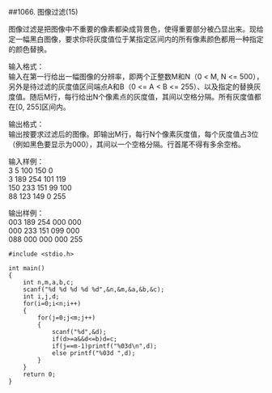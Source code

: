 ##1066. 图像过滤(15)  

图像过滤是把图像中不重要的像素都染成背景色，使得重要部分被凸显出来。现给定一幅黑白图像，要求你将灰度值位于某指定区间内的所有像素颜色都用一种指定的颜色替换。  

输入格式：  
输入在第一行给出一幅图像的分辨率，即两个正整数M和N（0 < M, N <= 500），另外是待过滤的灰度值区间端点A和B（0 <= A < B <= 255）、以及指定的替换灰度值。随后M行，每行给出N个像素点的灰度值，其间以空格分隔。所有灰度值都在[0, 255]区间内。  

输出格式：  
输出按要求过滤后的图像。即输出M行，每行N个像素灰度值，每个灰度值占3位（例如黑色要显示为000），其间以一个空格分隔。行首尾不得有多余空格。  

输入样例：  
3 5 100 150 0  
3 189 254 101 119  
150 233 151 99 100  
88 123 149 0 255  

输出样例：  
003 189 254 000 000  
000 233 151 099 000  
088 000 000 000 255  

	#include <stdio.h>
	
	int main()
	{
		int n,m,a,b,c;
		scanf("%d %d %d %d %d",&n,&m,&a,&b,&c);
		int i,j,d;
		for(i=0;i<n;i++)
		{
			for(j=0;j<m;j++)
			{
				scanf("%d",&d);
				if(d>=a&&d<=b)d=c;
				if(j==m-1)printf("%03d\n",d);
				else printf("%03d ",d);			
			}
		}
		return 0;
	}